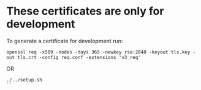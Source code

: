 # These certificates are only for development

To generate a certificate for development run:
```
openssl req -x509 -nodes -days 365 -newkey rsa:2048 -keyout tls.key -out tls.crt -config req.conf -extensions 'v3_req'
```

OR

```
./../setup.sh
``